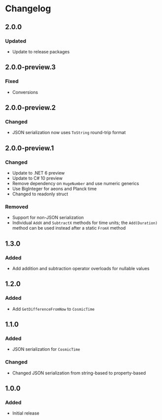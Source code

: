 # Changelog

## 2.0.0
### Updated
- Update to release packages

## 2.0.0-preview.3
### Fixed
- Conversions

## 2.0.0-preview.2
### Changed
- JSON serialization now uses `ToString` round-trip format

## 2.0.0-preview.1
### Changed
- Update to .NET 6 preview
- Update to C# 10 preview
- Remove dependency on `HugeNumber` and use numeric generics
- Use BigInteger for aeons and Planck time
- Changed to readonly struct
### Removed
- Support for non-JSON serialization
- Individual `AddX` and `SubtractX` methods for time units; the `Add(Duration)` method can be used instead after a static `FromX` method

## 1.3.0
### Added
- Add addition and subtraction operator overloads for nullable values

## 1.2.0
### Added
- Add `GetDifferenceFromNow` to `CosmicTime`

## 1.1.0
### Added
- JSON serialization for `CosmicTime`

### Changed
- Changed JSON serialization from string-based to property-based

## 1.0.0
### Added
- Initial release